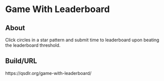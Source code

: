 <h1>Game With Leaderboard</h1>

<h2>About</h2>
Click circles in a star pattern and submit time to leaderboard upon beating the leaderboard threshold.

<h2>Build/URL</h2>
https://qsdlr.org/game-with-leaderboard/
